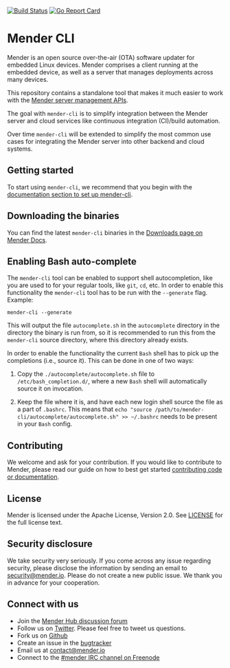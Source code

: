 [![Build Status](https://gitlab.com/Northern.tech/Mender/mender-cli/badges/master/pipeline.svg)](https://gitlab.com/Northern.tech/Mender/mender-cli/pipelines)
[![Go Report Card](https://goreportcard.com/badge/github.com/mendersoftware/mender-cli)](https://goreportcard.com/report/github.com/mendersoftware/mender-cli)


Mender CLI
========================

Mender is an open source over-the-air (OTA) software updater for embedded Linux
devices. Mender comprises a client running at the embedded device, as well as
a server that manages deployments across many devices.

This repository contains a standalone tool that makes it much easier to work
with the [Mender server management APIs](https://docs.mender.io/apis/management-apis).

The goal with `mender-cli` is to simplify integration between the Mender server
and cloud services like continuous integration (CI)/build automation.

Over time `mender-cli` will be extended to simplify the most common use cases
for integrating the Mender server into other backend and cloud systems.


## Getting started

To start using `mender-cli`, we recommend that you begin with the
[documentation section to set up mender-cli](https://docs.mender.io/server-integration/using-the-apis#set-up-mender-cli).


## Downloading the binaries

You can find the latest `mender-cli` binaries in the [Downloads page on Mender
Docs](https://docs.mender.io/downloads).

## Enabling Bash auto-complete

The `mender-cli` tool can be enabled to support shell autocompletion, like you
are used to for your regular tools, like `git`, `cd`, etc. In order to enable
this functionality the `mender-cli` tool has to be run with the
`--generate` flag. Example:

```console
mender-cli --generate
```

This will output the file `autocomplete.sh` in the `autocomplete` directory in
the directory the binary is run from, so it is recommended to run this from the
`mender-cli` source directory, where this directory already exists.

In order to enable the functionality the current `Bash` shell has to pick up the
completions (i.e., source it). This can be done in one of two ways:

1. Copy the `./autocomplete/autocomplete.sh` file to `/etc/bash_completion.d/`,
   where a new `Bash` shell will automatically source it on invocation.

2. Keep the file where it is, and have each new login shell source the file as a
   part of `.bashrc`. This means that `echo "source
   /path/to/mender-cli/autocomplete/autocomplete.sh" >> ~/.bashrc` needs to be
   present in your `Bash` config.

## Contributing

We welcome and ask for your contribution. If you would like to contribute to
Mender, please read our guide on how to best get started [contributing code or
documentation](https://github.com/mendersoftware/mender/blob/master/CONTRIBUTING.md).


## License

Mender is licensed under the Apache License, Version 2.0. See
[LICENSE](https://github.com/mendersoftware/mender-cli/blob/master/LICENSE) for
the full license text.


## Security disclosure

We take security very seriously. If you come across any issue regarding
security, please disclose the information by sending an email to
[security@mender.io](security@mender.io). Please do not create a new public
issue. We thank you in advance for your cooperation.


## Connect with us

* Join the [Mender Hub discussion forum](https://hub.mender.io)
* Follow us on [Twitter](https://twitter.com/mender_io). Please
  feel free to tweet us questions.
* Fork us on [Github](https://github.com/mendersoftware)
* Create an issue in the [bugtracker](https://tracker.mender.io/projects/MEN)
* Email us at [contact@mender.io](mailto:contact@mender.io)
* Connect to the [#mender IRC channel on Freenode](http://webchat.freenode.net/?channels=mender)
